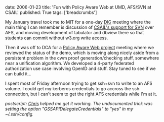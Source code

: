 date: 2006-01-23
title: 'Fun with Policy Aware Web at UMD, AFS/SVN at CSAIL'
published: True
tags: ['breadcrumbs']

<p>My January travel took me to MIT for a one-day <a href="/">DIG</a> meeting where the main thing I can remember is discussion of <a href="http://tig.csail.mit.edu/twiki/bin/view/TIG/UsingSubversionAtCSAIL">CSAIL&#39;s support for SVN</a> over AFS, and moving development of tabulator and dbview there so that students can commit without w3.org write access.</p>  <p>Then it was off to DCA for a <a href="http://www.policyawareweb.org/">Policy Aware Web project</a> meeting where we reviewed the status of the demo, which is moving along nicely aside from a persistent problem in the cwm proof generation/checking stuff, somewhere near a unification algorithm. We developed a 4-party federated authorization use case involving OpenID and stuff. Stay tuned to see if we can build it...</p>  <p>I spent most of Friday afternoon trying to get ssh+svn to write to an AFS volume. I could get my kerberos credentials to go accross the ssh connection, but I can&#39;t seem to get the right AFS credentials while I&#39;m at it.</p>   <p><em>postscript: <a href="http://swiss.csail.mit.edu/~cph/">Chris</a> helped me get it working. The undocumented trick was setting the option &quot;GSSAPIDelegateCredentials&quot; to &quot;yes&quot; in my ~/.ssh/config.</em></p>